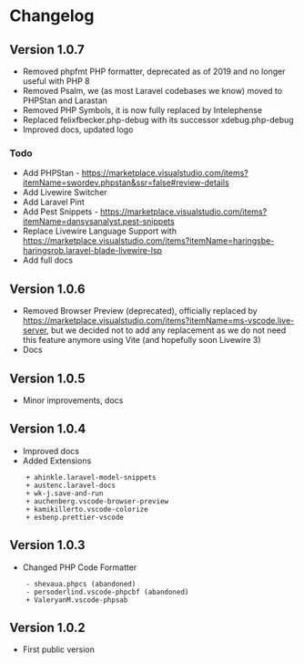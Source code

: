 # Changelog

## Version 1.0.7

- Removed phpfmt PHP formatter, deprecated as of 2019 and no longer useful with PHP 8
- Removed Psalm, we (as most Laravel codebases we know) moved to PHPStan and Larastan
- Removed PHP Symbols, it is now fully replaced by Intelephense
- Replaced felixfbecker.php-debug with its successor xdebug.php-debug
- Improved docs, updated logo

### Todo

- Add PHPStan - https://marketplace.visualstudio.com/items?itemName=swordev.phpstan&ssr=false#review-details
- Add Livewire Switcher
- Add Laravel Pint
- Add Pest Snippets - https://marketplace.visualstudio.com/items?itemName=dansysanalyst.pest-snippets
- Replace Livewire Language Support with https://marketplace.visualstudio.com/items?itemName=haringsbe-haringsrob.laravel-blade-livewire-lsp
- Add full docs

## Version 1.0.6

- Removed Browser Preview (deprecated), officially replaced by https://marketplace.visualstudio.com/items?itemName=ms-vscode.live-server, but we decided not to add any replacement as we do not need this feature anymore using Vite (and hopefully soon Livewire 3)
- Docs

## Version 1.0.5

- Minor improvements, docs

## Version 1.0.4

- Improved docs
- Added Extensions

```
    + ahinkle.laravel-model-snippets
    + austenc.laravel-docs
    + wk-j.save-and-run
    + auchenberg.vscode-browser-preview
    + kamikillerto.vscode-colorize
    + esbenp.prettier-vscode
```

## Version 1.0.3

- Changed PHP Code Formatter

```
    - shevaua.phpcs (abandoned)
    - persoderlind.vscode-phpcbf (abandoned)
    + ValeryanM.vscode-phpsab
```

## Version 1.0.2

- First public version
